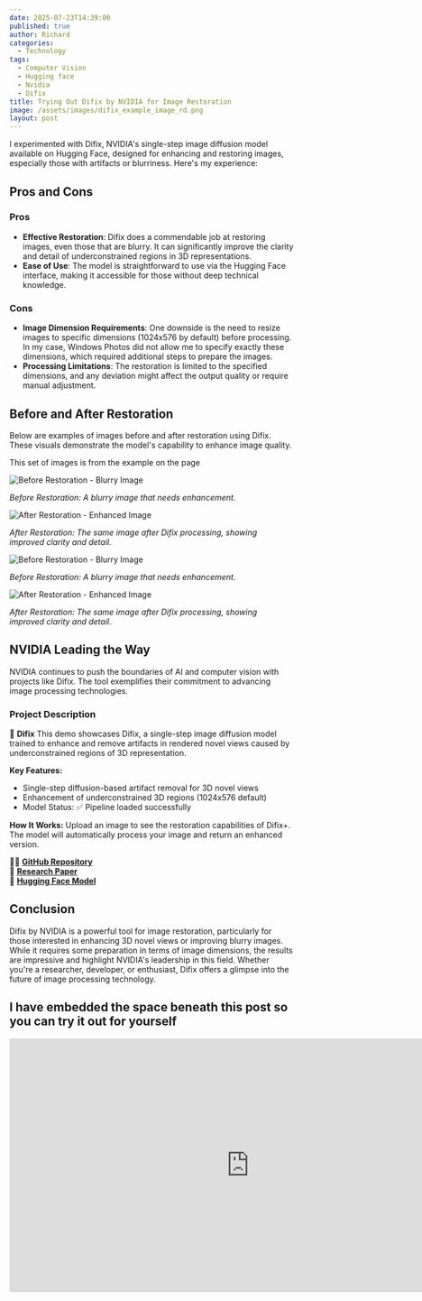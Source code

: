 ```yaml
---
date: 2025-07-23T14:39:00
published: true
author: Richard
categories:
  - Technology
tags:
  - Computer Vision
  - Hugging face
  - Nvidia
  - Difix
title: Trying Out Difix by NVIDIA for Image Restoration
image: /assets/images/difix_example_image_rd.png
layout: post
---
```

I experimented with Difix, NVIDIA's single-step image diffusion model available on Hugging Face, designed for enhancing and restoring images, especially those with artifacts or blurriness. Here's my experience:

## Pros and Cons

### Pros

- **Effective Restoration**: Difix does a commendable job at restoring images, even those that are blurry. It can significantly improve the clarity and detail of underconstrained regions in 3D representations.
- **Ease of Use**: The model is straightforward to use via the Hugging Face interface, making it accessible for those without deep technical knowledge.

### Cons

- **Image Dimension Requirements**: One downside is the need to resize images to specific dimensions (1024x576 by default) before processing. In my case, Windows Photos did not allow me to specify exactly these dimensions, which required additional steps to prepare the images.
- **Processing Limitations**: The restoration is limited to the specified dimensions, and any deviation might affect the output quality or require manual adjustment.

## Before and After Restoration

Below are examples of images before and after restoration using Difix. These visuals demonstrate the model's capability to enhance image quality.

This set of images is from the example on the page

![Before Restoration - Blurry Image](/assets/images/nvidia_difix3d_example1.png "Before Restoration - Blurry Image")

_Before Restoration: A blurry image that needs enhancement._

![After Restoration - Enhanced Image](/assets/images/nvidia_difix3d_example1_restored.webp "After Restoration - Enhanced Image")

_After Restoration: The same image after Difix processing, showing improved clarity and detail._

![Before Restoration - Blurry Image](/assets/images/test_nvidia_restoration2_kigali.jpg "Before Restoration - Blurry Image")

_Before Restoration: A blurry image that needs enhancement._

![After Restoration - Enhanced Image](/assets/images/nvidia_restoration2_restored_kigali.webp "After Restoration - Enhanced Image")

_After Restoration: The same image after Difix processing, showing improved clarity and detail._

## NVIDIA Leading the Way

NVIDIA continues to push the boundaries of AI and computer vision with projects like Difix. The tool exemplifies their commitment to advancing image processing technologies.

### Project Description

🎨 **Difix**
This demo showcases Difix, a single-step image diffusion model trained to enhance and remove artifacts in rendered novel views caused by underconstrained regions of 3D representation.

**Key Features:**

- Single-step diffusion-based artifact removal for 3D novel views
- Enhancement of underconstrained 3D regions (1024x576 default)
- Model Status: ✅ Pipeline loaded successfully

**How It Works:**
Upload an image to see the restoration capabilities of Difix+. The model will automatically process your image and return an enhanced version.

🧑‍💻 [**GitHub Repository**](https://github.com/nv-tlabs/Difix3D)  
📄 [**Research Paper**](https://arxiv.org/abs/2503.01774)  
🤗 [**Hugging Face Model**](https://huggingface.co/spaces/nvidia/difix)

## Conclusion

Difix by NVIDIA is a powerful tool for image restoration, particularly for those interested in enhancing 3D novel views or improving blurry images. While it requires some preparation in terms of image dimensions, the results are impressive and highlight NVIDIA's leadership in this field. Whether you're a researcher, developer, or enthusiast, Difix offers a glimpse into the future of image processing technology.

I have embedded the space beneath this post so you can try it out for yourself
---
<iframe
	src="https://nvidia-difix.hf.space"
	frameborder="0"
	width="850"
	height="450"
></iframe>
